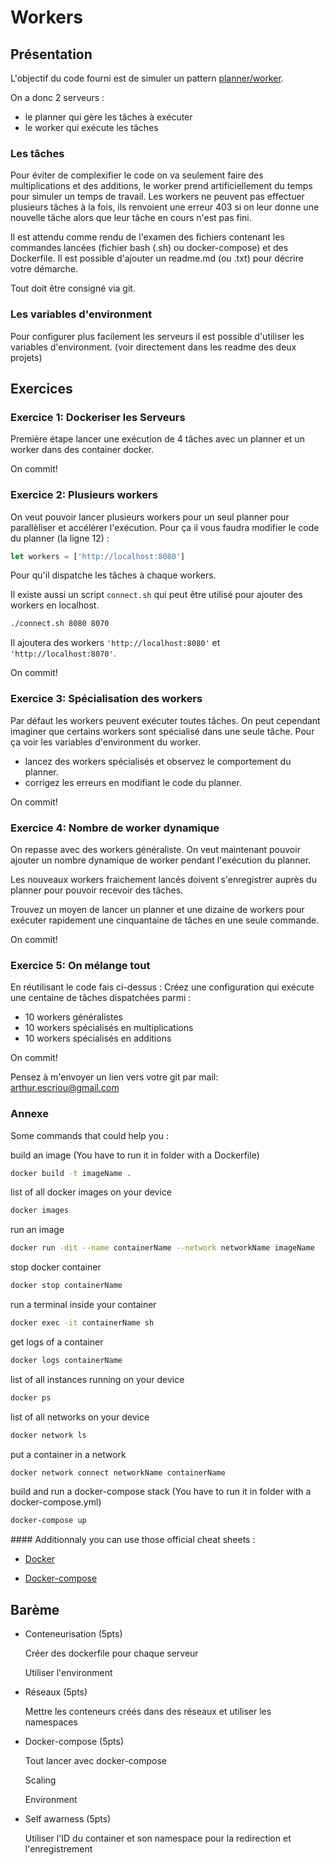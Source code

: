 # Workers

## Présentation

L'objectif du code fourni est de simuler un pattern <a href="https://en.wikipedia.org/wiki/Master/slave_(technology)">planner/worker</a>.

On a donc 2 serveurs :

- le planner qui gère les tâches à exécuter
- le worker qui exécute les tâches

### Les tâches

Pour éviter de complexifier le code on va seulement faire des multiplications et des additions, le worker prend artificiellement du temps pour simuler un temps de travail.
Les workers ne peuvent pas effectuer plusieurs tâches à la fois, ils renvoient une erreur 403 si on leur donne une nouvelle tâche alors que leur tâche en cours n'est pas fini.

Il est attendu comme rendu de l'examen des fichiers contenant les commandes lancées (fichier bash (.sh) ou docker-compose) et des Dockerfile.
Il est possible d'ajouter un readme.md (ou .txt) pour décrire votre démarche.

Tout doit être consigné via git.

### Les variables d'environment

Pour configurer plus facilement les serveurs il est possible d'utiliser les variables d'environment. (voir directement dans les readme des deux projets)

## Exercices

### Exercice 1: Dockeriser les Serveurs

Première étape lancer une exécution de 4 tâches avec un planner et un worker dans des container docker.

On commit!

### Exercice 2: Plusieurs workers

On veut pouvoir lancer plusieurs workers pour un seul planner pour parallèliser et accélérer l'exécution.
Pour ça il vous faudra modifier le code du planner (la ligne 12) :

```js
let workers = ['http://localhost:8080']
```

Pour qu'il dispatche les tâches à chaque workers.

Il existe aussi un script `connect.sh` qui peut être utilisé pour ajouter des workers en localhost.

```sh
./connect.sh 8080 8070
```

Il ajoutera des workers `'http://localhost:8080'` et `'http://localhost:8070'`.

On commit!

### Exercice 3: Spécialisation des workers

Par défaut les workers peuvent exécuter toutes tâches. On peut cependant imaginer que certains workers sont spécialisé dans une seule tâche.
Pour ça voir les variables d'environment du worker.

- lancez des workers spécialisés et observez le comportement du planner.
- corrigez les erreurs en modifiant le code du planner.

On commit!

### Exercice 4: Nombre de worker dynamique

On repasse avec des workers généraliste.
On veut maintenant pouvoir ajouter un nombre dynamique de worker pendant l'exécution du planner.

Les nouveaux workers fraichement lancés doivent s'enregistrer auprès du planner pour pouvoir recevoir des tâches.

Trouvez un moyen de lancer un planner et une dizaine de workers pour exécuter rapidement une cinquantaine de tâches en une seule commande.

On commit!

### Exercice 5: On mélange tout

En réutilisant le code fais ci-dessus :
Créez une configuration qui exécute une centaine de tâches dispatchées parmi :

- 10 workers généralistes
- 10 workers spécialisés en multiplications
- 10 workers spécialisés en additions

On commit!

Pensez à m'envoyer un lien vers votre git par mail: arthur.escriou@gmail.com

### Annexe

Some commands that could help you :

build an image (You have to run it in folder with a Dockerfile)

```sh
docker build -t imageName .
```

list of all docker images on your device

```sh
docker images
```

run an image

```sh
docker run -dit --name containerName --network networkName imageName
```

stop docker container

```sh
docker stop containerName
```

run a terminal inside your container

```sh
docker exec -it containerName sh
```

get logs of a container

```sh
docker logs containerName
```

list of all instances running on your device

```sh
docker ps
```

list of all networks on your device

```sh
docker network ls
```

put a container in a network

```sh
docker network connect networkName containerName
```

build and run a docker-compose stack (You have to run it in folder with a docker-compose.yml)

```sh
docker-compose up
```

#### Additionnaly you can use those official cheat sheets :

- <a href="https://dockerlabs.collabnix.com/docker/cheatsheet/"> Docker</a>

- <a href="https://devhints.io/docker-compose"> Docker-compose</a>

## Barème

- Conteneurisation (5pts)

  Créer des dockerfile pour chaque serveur

  Utiliser l'environment

- Réseaux (5pts)

  Mettre les conteneurs créés dans des réseaux et utiliser les namespaces

- Docker-compose (5pts)

  Tout lancer avec docker-compose

  Scaling

  Environment

- Self awarness (5pts)

  Utiliser l'ID du container et son namespace pour la redirection et l'enregistrement
